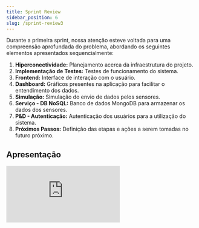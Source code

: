 ```yaml
---
title: Sprint Review
sidebar_position: 6
slug: /sprint-review3
---
```


Durante a primeira sprint, nossa atenção esteve voltada para uma compreensão aprofundada do problema, abordando os seguintes elementos apresentados sequencialmente:

1. **Hiperconectividade:** Planejamento acerca da infraestrutura do projeto.
2. **Implementação de Testes:** Testes de funcionamento do sistema.
3. **Frontend:** Interface de interação com o usuário.
4. **Dashboard:** Gráficos presentes na aplicação para facilitar o entendimento dos dados.
5. **Simulação:** Simulação do envio de dados pelos sensores.
6. **Serviço - DB NoSQL:** Banco de dados MongoDB para armazenar os dados dos sensores.
7. **P&D - Autenticação:** Autenticação dos usuários para a utilização do sistema.
8. **Próximos Passos:** Definição das etapas e ações a serem tomadas no futuro próximo.

## Apresentação

<iframe style={{ display: 'block', margin: 'auto', width: '100%', height: '50vh', }}  src="https://slides.com/pabloviana/deck-d85926/embed" scrolling="no" frameborder="0" webkitallowfullscreen mozallowfullscreen allowfullscreen></iframe>